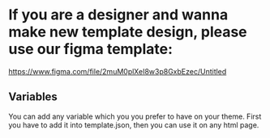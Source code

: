 # If you are a designer and wanna make new template design, please use our figma template:
https://www.figma.com/file/2muM0plXeI8w3p8GxbEzec/Untitled

## Variables
You can add any variable which you you prefer to have on your theme. First you have to add it into template.json, then you can use it on any html page.
